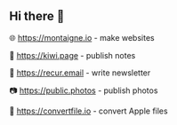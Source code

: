 ## Hi there 👋

🌐 https://montaigne.io - make websites

🥝 https://kiwi.page - publish notes

💌 https://recur.email - write newsletter

📷 https://public.photos - publish photos

🤖 https://convertfile.io - convert Apple files
